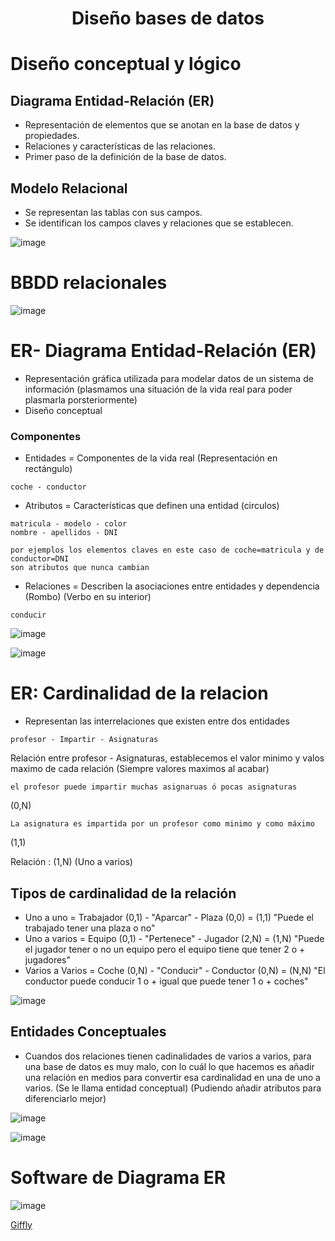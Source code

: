 <h1 align="center">Diseño bases de datos</h1>

# Diseño conceptual y lógico

## Diagrama Entidad-Relación (ER) 

- Representación de elementos que se anotan en la base de datos y propiedades.
- Relaciones y características de las relaciones.
- Primer paso de la definición de la base de datos.

## Modelo Relacional

- Se representan las tablas con sus campos.
- Se identifican los campos claves y relaciones que se establecen.

![image](https://github.com/user-attachments/assets/757de141-a867-466e-b21a-dde4c2f91a11)

# BBDD relacionales

![image](https://github.com/user-attachments/assets/2a992610-0ad7-43ea-b38f-95fe3f015198)

# ER- Diagrama Entidad-Relación (ER)

- Representación gráfica utilizada para modelar datos de un sistema de información (plasmamos una situación de la vida real para poder plasmarla porsteriormente)
- Diseño conceptual

### Componentes

- Entidades = Componentes de la vida real (Representación en rectángulo)

```
coche - conductor
```

- Atributos = Características que definen una entidad (circulos)

```
matricula - modelo - color 
nombre - apellidos - DNI
```

```
por ejemplos los elementos claves en este caso de coche=matricula y de conductor=DNI
son atributos que nunca cambian
```

- Relaciones = Describen la asociaciones entre entidades y dependencia (Rombo) (Verbo en su interior)

```
conducir
```

![image](https://github.com/user-attachments/assets/a5f7f41f-ff42-48cf-affa-b795d48f0a42)

![image](https://github.com/user-attachments/assets/e4bd91d7-15f8-4927-bdbf-e2e0e79df1a6)

# ER: Cardinalidad de la relacion

- Representan las interrelaciones que existen entre dos entidades

```
profesor - Impartir - Asignaturas
```

Relación entre profesor - Asignaturas, establecemos el valor minimo y valos maximo de cada relación (Siempre valores maximos al acabar)

```
el profesor puede impartir muchas asignaruas ó pocas asignaturas
```
(0,N)
```
La asignatura es impartida por un profesor como minimo y como máximo
```
(1,1)

Relación : (1,N) (Uno a varios)

## Tipos de cardinalidad de la relación

- Uno a uno = Trabajador (0,1) - "Aparcar" - Plaza (0,0) = (1,1) "Puede el trabajado tener una plaza o no"
- Uno a varios = Equipo (0,1) - "Pertenece" - Jugador (2,N) = (1,N) "Puede el jugador tener o no un equipo pero el equipo tiene que tener 2 o + jugadores"
- Varios a Varios = Coche (0,N) - "Conducir" - Conductor (0,N) = (N,N) "El conductor puede conducir 1 o + igual que puede tener 1 o + coches"

![image](https://github.com/user-attachments/assets/f7850849-344b-4065-80ad-6e9b8d29b4e0)

## Entidades Conceptuales

- Cuandos dos relaciones tienen cadinalidades de varios a varios, para una base de datos es muy malo, con lo cuál lo que hacemos es añadir una relación en medios para convertir esa cardinalidad en una de uno a varios. (Se le llama entidad conceptual) (Pudiendo añadir atributos para diferenciarlo mejor)

![image](https://github.com/user-attachments/assets/643ba927-71d5-4be7-9bfb-5c7af1b0ef5c)

![image](https://github.com/user-attachments/assets/cdad2709-4d8f-4201-a478-c809d0a42957)


# Software de Diagrama ER

![image](https://github.com/user-attachments/assets/e662d040-38fe-42d4-8bb2-466ffb8d855e)

[Giffly](https://www.gliffy.com/?_gl=1*zbmczq*_gcl_au*MTUwNDk0MDk3NC4xNzI4Mjg1MzIz*_ga*MTU4MTQxNjU2MS4xNzI4Mjg1MzIz*_ga_JRGHPHEJZ1*MTcyODI4NTMyMy4xLjEuMTcyODI4NTQyMS42MC4wLjA)
 



